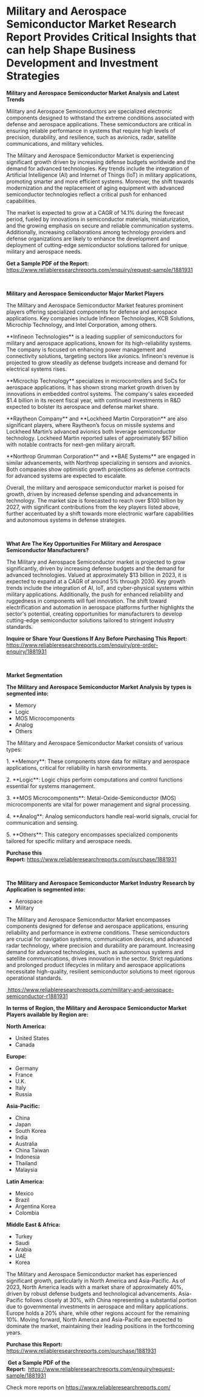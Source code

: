 <p><h1>Military and Aerospace Semiconductor Market Research Report Provides Critical Insights that can help Shape Business Development and Investment Strategies</h1></p><p><strong>Military and Aerospace Semiconductor Market Analysis and Latest Trends</strong></p>
<p><p>Military and Aerospace Semiconductors are specialized electronic components designed to withstand the extreme conditions associated with defense and aerospace applications. These semiconductors are critical in ensuring reliable performance in systems that require high levels of precision, durability, and resilience, such as avionics, radar, satellite communications, and military vehicles.</p><p>The Military and Aerospace Semiconductor Market is experiencing significant growth driven by increasing defense budgets worldwide and the demand for advanced technologies. Key trends include the integration of Artificial Intelligence (AI) and Internet of Things (IoT) in military applications, promoting smarter and more efficient systems. Moreover, the shift towards modernization and the replacement of aging equipment with advanced semiconductor technologies reflect a critical push for enhanced capabilities.</p><p>The market is expected to grow at a CAGR of 14.1% during the forecast period, fueled by innovations in semiconductor materials, miniaturization, and the growing emphasis on secure and reliable communication systems. Additionally, increasing collaborations among technology providers and defense organizations are likely to enhance the development and deployment of cutting-edge semiconductor solutions tailored for unique military and aerospace needs.</p></p>
<p><strong>Get a Sample PDF of the Report:&nbsp;</strong> <a href="https://www.reliableresearchreports.com/enquiry/request-sample/1881931?utm_campaign=2102&utm_medium=2&utm_source=Github&utm_content=ia&utm_term=13022025&utm_id=military-and-aerospace-semiconductor">https://www.reliableresearchreports.com/enquiry/request-sample/1881931</a></p>
<p>&nbsp;</p>
<p><strong>Military and Aerospace Semiconductor Major Market Players</strong></p>
<p><p>The Military and Aerospace Semiconductor Market features prominent players offering specialized components for defense and aerospace applications. Key companies include Infineon Technologies, KCB Solutions, Microchip Technology, and Intel Corporation, among others.</p><p>**Infineon Technologies** is a leading supplier of semiconductors for military and aerospace applications, known for its high-reliability systems. The company is focused on enhancing power management and connectivity solutions, targeting sectors like avionics. Infineon's revenue is projected to grow steadily as defense budgets increase and demand for electrical systems rises.</p><p>**Microchip Technology** specializes in microcontrollers and SoCs for aerospace applications. It has shown strong market growth driven by innovations in embedded control systems. The company's sales exceeded $1.4 billion in its recent fiscal year, with continued investments in R&D expected to bolster its aerospace and defense market share.</p><p>**Raytheon Company** and **Lockheed Martin Corporation** are also significant players, where Raytheon’s focus on missile systems and Lockheed Martin’s advanced avionics both leverage semiconductor technology. Lockheed Martin reported sales of approximately $67 billion with notable contracts for next-gen military aircraft.</p><p>**Northrop Grumman Corporation** and **BAE Systems** are engaged in similar advancements, with Northrop specializing in sensors and avionics. Both companies show optimistic growth projections as defense contracts for advanced systems are expected to escalate.</p><p>Overall, the military and aerospace semiconductor market is poised for growth, driven by increased defense spending and advancements in technology. The market size is forecasted to reach over $100 billion by 2027, with significant contributions from the key players listed above, further accentuated by a shift towards more electronic warfare capabilities and autonomous systems in defense strategies.</p></p>
<p>&nbsp;</p>
<p><strong>What Are The Key Opportunities For Military and Aerospace Semiconductor Manufacturers?</strong></p>
<p><p>The Military and Aerospace Semiconductor market is projected to grow significantly, driven by increasing defense budgets and the demand for advanced technologies. Valued at approximately $13 billion in 2023, it is expected to expand at a CAGR of around 5% through 2030. Key growth trends include the integration of AI, IoT, and cyber-physical systems within military applications. Additionally, the push for enhanced reliability and ruggedness in components will fuel innovation. The shift toward electrification and automation in aerospace platforms further highlights the sector's potential, creating opportunities for manufacturers to develop cutting-edge semiconductor solutions tailored to stringent industry standards.</p></p>
<p><strong>Inquire or Share Your Questions If Any Before Purchasing This Report:</strong> <a href="https://www.reliableresearchreports.com/enquiry/pre-order-enquiry/1881931?utm_campaign=2102&utm_medium=2&utm_source=Github&utm_content=ia&utm_term=13022025&utm_id=military-and-aerospace-semiconductor">https://www.reliableresearchreports.com/enquiry/pre-order-enquiry/1881931</a></p>
<p>&nbsp;</p>
<p><strong>Market Segmentation</strong></p>
<p><strong>The Military and Aerospace Semiconductor Market Analysis by types is segmented into:</strong></p>
<p><ul><li>Memory</li><li>Logic</li><li>MOS Microcomponents</li><li>Analog</li><li>Others</li></ul></p>
<p><p>The Military and Aerospace Semiconductor Market consists of various types: </p><p>1. **Memory**: These components store data for military and aerospace applications, critical for reliability in harsh environments. </p><p>2. **Logic**: Logic chips perform computations and control functions essential for systems management. </p><p>3. **MOS Microcomponents**: Metal-Oxide-Semiconductor (MOS) microcomponents are vital for power management and signal processing. </p><p>4. **Analog**: Analog semiconductors handle real-world signals, crucial for communication and sensing. </p><p>5. **Others**: This category encompasses specialized components tailored for specific military and aerospace needs.</p></p>
<p><strong>Purchase this Report:&nbsp;</strong><a href="https://www.reliableresearchreports.com/purchase/1881931?utm_campaign=2102&utm_medium=2&utm_source=Github&utm_content=ia&utm_term=13022025&utm_id=military-and-aerospace-semiconductor">https://www.reliableresearchreports.com/purchase/1881931</a></p>
<p>&nbsp;</p>
<p><strong>The Military and Aerospace Semiconductor Market Industry Research by Application is segmented into:</strong></p>
<p><ul><li>Aerospace</li><li>Military</li></ul></p>
<p><p>The Military and Aerospace Semiconductor Market encompasses components designed for defense and aerospace applications, ensuring reliability and performance in extreme conditions. These semiconductors are crucial for navigation systems, communication devices, and advanced radar technology, where precision and durability are paramount. Increasing demand for advanced technologies, such as autonomous systems and satellite communications, drives innovation in the sector. Strict regulations and prolonged product lifecycles in military and aerospace applications necessitate high-quality, resilient semiconductor solutions to meet rigorous operational standards.</p></p>
<p><a href="https://www.reliableresearchreports.com/military-and-aerospace-semiconductor-r1881931?utm_campaign=2102&utm_medium=2&utm_source=Github&utm_content=ia&utm_term=13022025&utm_id=military-and-aerospace-semiconductor">&nbsp;https://www.reliableresearchreports.com/military-and-aerospace-semiconductor-r1881931</a></p>
<p><strong>In terms of Region, the Military and Aerospace Semiconductor Market Players available by Region are:</strong></p>
<p>
    <p> <strong> North America: </strong>
        <ul>
            <li>United States</li>
            <li>Canada</li>
        </ul>
        </p> 
    <p> <strong> Europe: </strong>
        <ul>
            <li>Germany</li>
            <li>France</li>
            <li>U.K.</li>
            <li>Italy</li>
            <li>Russia</li>
        </ul>
        </p> 
    <p> <strong> Asia-Pacific: </strong>
        <ul>
            <li>China</li>
            <li>Japan</li>
            <li>South Korea</li>
            <li>India</li>
            <li>Australia</li>
            <li>China Taiwan</li>
            <li>Indonesia</li>
            <li>Thailand</li>
            <li>Malaysia</li>
        </ul>
        </p> 
    <p> <strong> Latin America: </strong>
        <ul>
            <li>Mexico</li>
            <li>Brazil</li>
            <li>Argentina Korea</li>
            <li>Colombia</li>
        </ul>
        </p> 
    <p> <strong> Middle East & Africa: </strong>
        <ul>
            <li>Turkey</li>
            <li>Saudi</li>
            <li>Arabia</li>
            <li>UAE</li>
            <li>Korea</li>
        </ul>
    </p>
    </p>
<p><p>The Military and Aerospace Semiconductor market has experienced significant growth, particularly in North America and Asia-Pacific. As of 2023, North America leads with a market share of approximately 40%, driven by robust defense budgets and technological advancements. Asia-Pacific follows closely at 30%, with China representing a substantial portion due to governmental investments in aerospace and military applications. Europe holds a 20% share, while other regions account for the remaining 10%. Moving forward, North America and Asia-Pacific are expected to dominate the market, maintaining their leading positions in the forthcoming years.</p></p>
<p><strong>Purchase this Report: </strong><a href="https://www.reliableresearchreports.com/purchase/1881931?utm_campaign=2102&utm_medium=2&utm_source=Github&utm_content=ia&utm_term=13022025&utm_id=military-and-aerospace-semiconductor">https://www.reliableresearchreports.com/purchase/1881931</a></p>
<p>&nbsp;<strong>Get a Sample PDF of the Report:&nbsp;&nbsp;</strong><a href="https://www.reliableresearchreports.com/enquiry/request-sample/1881931?utm_campaign=2102&utm_medium=2&utm_source=Github&utm_content=ia&utm_term=13022025&utm_id=military-and-aerospace-semiconductor">https://www.reliableresearchreports.com/enquiry/request-sample/1881931</a></p>
<p><strong></strong></p>
<p>Check more reports on <a href="https://www.reliableresearchreports.com/?utm_campaign=2102&utm_medium=2&utm_source=Github&utm_content=ia&utm_term=13022025&utm_id=military-and-aerospace-semiconductor">https://www.reliableresearchreports.com/</a></p>
